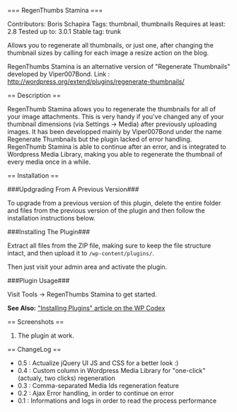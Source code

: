 === RegenThumbs Stamina ===

Contributors: Boris Schapira
Tags: thumbnail, thumbnails
Requires at least: 2.8
Tested up to: 3.0.1
Stable tag: trunk

Allows you to regenerate all thumbnails, or just one, after changing the thumbnail sizes by
calling for each image a resize action on the blog.

RegenThumbs Stamina is an alternative version of "Regenerate Thumbnails" developed by Viper007Bond.
Link : http://wordpress.org/extend/plugins/regenerate-thumbnails/

== Description ==

RegenThumb Stamina allows you to regenerate the thumbnails for all of your image attachments. This is 
very handy if you've changed any of your thumbnail dimensions (via Settings -> Media) after previously 
uploading images. It has been developped mainly by Viper007Bond under the name Regenerate Thumbnails 
but the plugin lacked of error handling. RegenThumb Stamina is able to continue after an error, and is 
integrated to Wordpress Media Library, making you able to regenerate the thumbnail of every media once 
in a while.

== Installation ==

###Updgrading From A Previous Version###

To upgrade from a previous version of this plugin, delete the entire folder and files from the previous 
version of the plugin and then follow the installation instructions below.

###Installing The Plugin###

Extract all files from the ZIP file, making sure to keep the file structure intact, and then upload it 
to `/wp-content/plugins/`.

Then just visit your admin area and activate the plugin.

###Plugin Usage###

Visit Tools -> RegenThumbs Stamina to get started.

**See Also:** ["Installing Plugins" article on the WP Codex](http://codex.wordpress.org/Managing_Plugins#Installing_Plugins)

== Screenshots ==

1. The plugin at work.

== ChangeLog ==

* 0.5 : Actualize jQuery UI JS and CSS for a better look :)
* 0.4 : Custom column in Wordpress Media Library for "one-click" (actualy, two clicks) regeneration
* 0.3 : Comma-separated Media Ids regeneration feature
* 0.2 : Ajax Error handling, in order to continue on error
* 0.1 : Informations and logs in order to read the process performance

